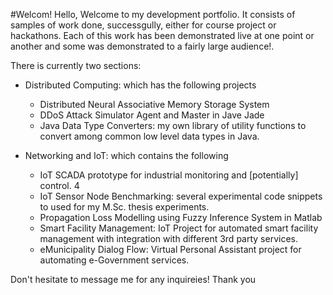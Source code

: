 #Welcom!
Hello, Welcome to my development portfolio. It consists of samples of work done, successgully, either for course project or hackathons. Each of this work has been demonstrated live at one point or another and some was demonstrated to a fairly large audience!. 

There is currently two sections: 
+ Distributed Computing: which has the following projects
  + Distributed Neural Associative Memory Storage System
  + DDoS Attack Simulator Agent and Master in Jave Jade
  + Java Data Type Converters: my own library of utility functions to convert among common low level data types in Java.

+ Networking and IoT: which contains the following
  + IoT SCADA prototype for industrial monitoring and [potentially] control. 4
  + IoT Sensor Node Benchmarking: several experimental code snippets to used for my M.Sc. thesis experiments.
  + Propagation Loss Modelling using Fuzzy Inference System in Matlab
  + Smart Facility Management: IoT Project for automated smart facility management with integration with different 3rd party services. 
  + eMunicipality Dialog Flow: Virtual Personal Assistant project for automating e-Government services.
  
 Don't hesitate to message me for any inquireies! Thank you
 
